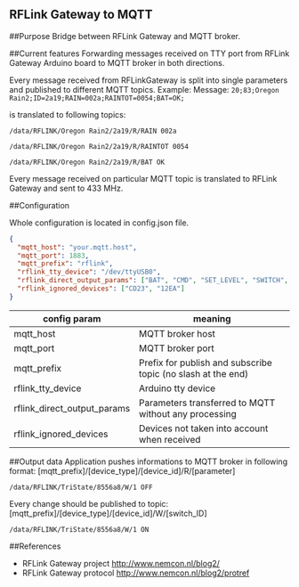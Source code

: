RFLink Gateway to MQTT
----------------------

##Purpose
Bridge between RFLink Gateway and MQTT broker.

##Current features
Forwarding messages received on TTY port from RFLink Gateway Arduino board
to MQTT broker in both directions.

Every message received from RFLinkGateway is split into single parameters
and published to different MQTT topics.
Example:
Message:
`20;83;Oregon Rain2;ID=2a19;RAIN=002a;RAINTOT=0054;BAT=OK;`

 is translated to following topics:

 `/data/RFLINK/Oregon Rain2/2a19/R/RAIN 002a`

 `/data/RFLINK/Oregon Rain2/2a19/R/RAINTOT 0054`

 `/data/RFLINK/Oregon Rain2/2a19/R/BAT OK`




Every message received on particular MQTT topic is translated to
RFLink Gateway and sent to 433 MHz.

##Configuration

Whole configuration is located in config.json file.

```json
{
  "mqtt_host": "your.mqtt.host",
  "mqtt_port": 1883,
  "mqtt_prefix": "rflink",
  "rflink_tty_device": "/dev/ttyUSB0",
  "rflink_direct_output_params": ["BAT", "CMD", "SET_LEVEL", "SWITCH", "HUM", "CHIME", "PIR", "SMOKEALERT"],
  "rflink_ignored_devices": ["CD23", "12EA"]
}
```

config param | meaning
-------------|---------
| mqtt_host | MQTT broker host|
| mqtt_port | MQTT broker port|
| mqtt_prefix | Prefix for publish and subscribe topic (no slash at the end) |
| rflink_tty_device | Arduino tty device|
| rflink_direct_output_params | Parameters transferred to MQTT without any processing|
| rflink_ignored_devices | Devices not taken into account when received|

##Output data
Application pushes informations to MQTT broker in following format:
[mqtt_prefix]/[device_type]/[device_id]/R/[parameter]

`/data/RFLINK/TriState/8556a8/W/1 OFF`

Every change should be published to topic:
[mqtt_prefix]/[device_type]/[device_id]/W/[switch_ID]

`/data/RFLINK/TriState/8556a8/W/1 ON`

##References
- RFLink Gateway project http://www.nemcon.nl/blog2/
- RFLink Gateway protocol http://www.nemcon.nl/blog2/protref

